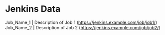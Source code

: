 # Jenkins Data

Job_Name_1 | Description of Job 1 (https://jenkins.example.com/job/job1/)
Job_Name_2 | Description of Job 2 (https://jenkins.example.com/job/job2/)

